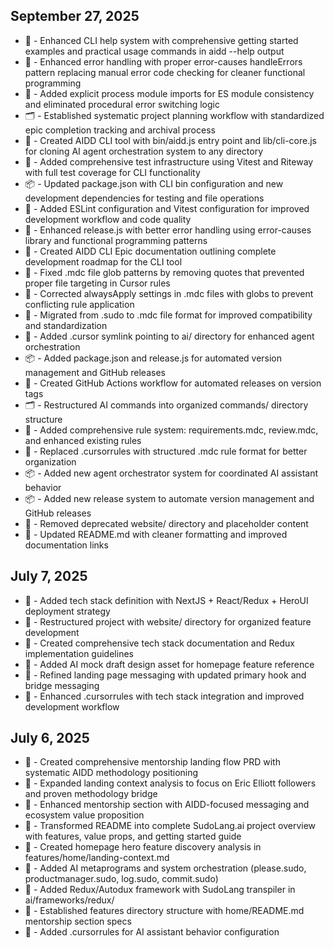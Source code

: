## September 27, 2025

- 🚀 - Enhanced CLI help system with comprehensive getting started examples and practical usage commands in aidd --help output
- 🔄 - Enhanced error handling with proper error-causes handleErrors pattern replacing manual error code checking for cleaner functional programming
- 🔧 - Added explicit process module imports for ES module consistency and eliminated procedural error switching logic
- 🗂️ - Established systematic project planning workflow with standardized epic completion tracking and archival process
- 🚀 - Created AIDD CLI tool with bin/aidd.js entry point and lib/cli-core.js for cloning AI agent orchestration system to any directory
- 🧪 - Added comprehensive test infrastructure using Vitest and Riteway with full test coverage for CLI functionality
- 📦 - Updated package.json with CLI bin configuration and new development dependencies for testing and file operations
- 🔧 - Added ESLint configuration and Vitest configuration for improved development workflow and code quality
- 🔄 - Enhanced release.js with better error handling using error-causes library and functional programming patterns
- 📝 - Created AIDD CLI Epic documentation outlining complete development roadmap for the CLI tool
- 🐛 - Fixed .mdc file glob patterns by removing quotes that prevented proper file targeting in Cursor rules
- 🐛 - Corrected alwaysApply settings in .mdc files with globs to prevent conflicting rule application
- 🔄 - Migrated from .sudo to .mdc file format for improved compatibility and standardization
- 🔧 - Added .cursor symlink pointing to ai/ directory for enhanced agent orchestration
- 📦 - Added package.json and release.js for automated version management and GitHub releases
- 🚀 - Created GitHub Actions workflow for automated releases on version tags
- 🗂️ - Restructured AI commands into organized commands/ directory structure
- 📝 - Added comprehensive rule system: requirements.mdc, review.mdc, and enhanced existing rules
- 🔄 - Replaced .cursorrules with structured .mdc rule format for better organization
- 📦 - Added new agent orchestrator system for coordinated AI assistant behavior
- 📦 - Added new release system to automate version management and GitHub releases
- 🧹 - Removed deprecated website/ directory and placeholder content
- 📝 - Updated README.md with cleaner formatting and improved documentation links

## July 7, 2025

- 📝 - Added tech stack definition with NextJS + React/Redux + HeroUI deployment strategy
- 🔄 - Restructured project with website/ directory for organized feature development
- 📝 - Created comprehensive tech stack documentation and Redux implementation guidelines
- 🎨 - Added AI mock draft design asset for homepage feature reference
- 📝 - Refined landing page messaging with updated primary hook and bridge messaging
- 🔧 - Enhanced .cursorrules with tech stack integration and improved development workflow

## July 6, 2025

- 📝 - Created comprehensive mentorship landing flow PRD with systematic AIDD methodology positioning
- 🎯 - Expanded landing context analysis to focus on Eric Elliott followers and proven methodology bridge
- 📱 - Enhanced mentorship section with AIDD-focused messaging and ecosystem value proposition
- 🚀 - Transformed README into complete SudoLang.ai project overview with features, value props, and getting started guide
- 🚀 - Created homepage hero feature discovery analysis in features/home/landing-context.md
- 📝 - Added AI metaprograms and system orchestration (please.sudo, productmanager.sudo, log.sudo, commit.sudo)
- 🚀 - Added Redux/Autodux framework with SudoLang transpiler in ai/frameworks/redux/
- 📝 - Established features directory structure with home/README.md mentorship section specs
- 🔧 - Added .cursorrules for AI assistant behavior configuration
